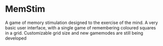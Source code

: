 # MemStim
A game of memory stimulation designed to the exercise of the mind.
A very basic user interface, with a single game of remembering coloured squares in a grid.
Customizable grid size and new gamemodes are still being developed
